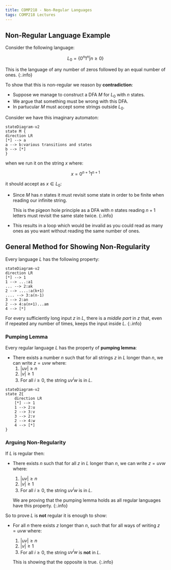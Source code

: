 ```yaml
---
title: COMP218 - Non-Regular Languages
tags: COMP218 Lectures
---
```

## Non-Regular Language Example
Consider the following language:

$$
L_0=\{0^n1^n\vert n\geq0\}
$$

This is the language of any number of zeros followed by an equal number of ones.
{:.info}

To show that this is non-regular we reason by **contradiction**:

* Suppose we manage to construct a DFA $M$ for $L_0$ with $n$ states.
* We argue that something must be wrong with this DFA.
* In partucular $M$ must accept some strings outside $L_0$.

Consider we have this imaginary automaton:

```mermaid
stateDiagram-v2
state M {
direction LR
[*] --> a
a --> b:various transitions and states
b --> [*]
}
```

when we run it on the string $x$ where:

$$
x = 0^{n+1}1^{n+1}
$$

it should accept as $x\in L_0$:

* Since $M$ has $n$ states it must revisit some state in order to be finite when reading our infinite string.
	
	This is the pigeon hole principle as a DFA with $n$ states reading $n+1$ letters must revisit the same state twice.
	{:.info}
* This results in a loop which would be invalid as you could read as many ones as you want without reading the same number of ones.

## General Method for Showing Non-Regularity
Every language $L$ has the following property:

```mermaid
stateDiagram-v2
direction LR
[*] --> 1
1 --> ...:a1
... --> 2:ak
2 --> ....:a(k+1)
.... --> 3:a(n-1)
3 --> 2:an
2 --> 4:a(n+1)...am
4 --> [*]
```

For every sufficiently long input $z$ in $L$, there is a *middle part* in $z$ that, even if repeated any number of times, keeps the input inside $L$.
{:.info}

### Pumping Lemma
Every regular language $L$ has the property of **pumping lemma**:

* There exists a number $n$ such that for all strings $z$ in $L$ longer than $n$, we can write $z=uvw$ where:
	1. $\vert uv\vert\geq n$
	1. $\vert v\vert\geq 1$
	1. For all $i\geq0$, the string $uv^iw$ is in $L$.
	
```mermaid
stateDiagram-v2
state Z{
	direction LR
	[*] --> 1
	1 --> 2:u
	2 --> 3:v
	3 --> 2:v
	2 --> 4:w
	4 --> [*]
}
```

### Arguing Non-Regularity
If $L$ is regular then:

* There exists $n$ such that for all $z$ in $L$ longer than $n$, we can write $z=uvw$ where:
	1. $\vert uv\vert\geq n$
	1. $\vert v\vert\geq 1$
	1. For all $i\geq0$, the string $uv^iw$ is in $L$.
	
	We are proving that the pumping lemma holds as all regular languages have this property.
	{:.info}
	
So to prove $L$ is **not** regular it is enough to show:

* For all $n$ there exists $z$ longer than $n$, such that for all ways of writing $z=uvw$ where:
	1. $\vert uv\vert\geq n$
	1. $\vert v\vert\geq 1$
	1. For all $i\geq0$, the string $uv^iw$ is **not** in $L$.
	
	This is showing that the opposite is true.
	{:.info}